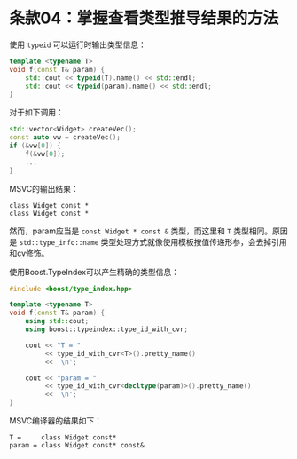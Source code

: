 # 条款04：掌握查看类型推导结果的方法

使用 `typeid` 可以运行时输出类型信息：

```cpp
template <typename T>
void f(const T& param) {
    std::cout << typeid(T).name() << std::endl;
    std::cout << typeid(param).name() << std::endl;
}
```

对于如下调用：

```cpp
std::vector<Widget> createVec();
const auto vw = createVec();
if (&vw[0]) {
    f(&vw[0]);
    ...
}
```

MSVC的输出结果：

```
class Widget const *
class Widget const *
```

然而，param应当是 `const Widget * const &` 类型，而这里和 `T` 类型相同。原因是 `std::type_info::name` 类型处理方式就像使用模板按值传递形参，会去掉引用和cv修饰。

使用Boost.TypeIndex可以产生精确的类型信息：

```cpp
#include <boost/type_index.hpp>

template <typename T>
void f(const T& param) {
    using std::cout;
    using boost::typeindex::type_id_with_cvr;

    cout << "T = "
         << type_id_with_cvr<T>().pretty_name()
         << '\n';

    cout << "param = "
         << type_id_with_cvr<decltype(param)>().pretty_name()
         << '\n';
}
```

MSVC编译器的结果如下：

```
T =     class Widget const*
param = class Widget const* const&
```
